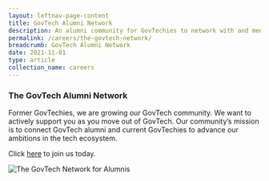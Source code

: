 ```yaml
---
layout: leftnav-page-content
title: GovTech Alumni Network
description: An alumni community for GovTechies to network with and mentor former and current employees. 
permalink: /careers/the-govtech-network/
breadcrumb: GovTech Alumni Network
date: 2021-11-01
type: article
collection_name: careers
---
```


### **The GovTech Alumni Network**

Former GovTechies, we are growing our GovTech community. We want to actively support you as you move out of GovTech.
Our community’s mission is to connect GovTech alumni and current GovTechies to advance our ambitions in the tech ecosystem.

Click [here](https://www.go.gov.sg/govtechalumni) to join us today.

![The GovTech Network for Alumnis](/images/careers/GovTech_Alumni_Network.jpg)
